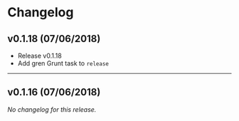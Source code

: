 # Changelog

## v0.1.18 (07/06/2018)
- Release v0.1.18
- Add gren Grunt task to `release`

---

## v0.1.16 (07/06/2018)
*No changelog for this release.*
